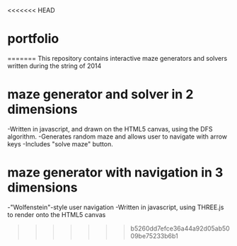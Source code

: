 <<<<<<< HEAD
# portfolio
=======
This repository contains interactive maze generators and solvers written during the string of 2014

# maze generator and solver in 2 dimensions
-Written in javascript, and drawn on the HTML5 canvas, using the DFS algorithm.
-Generates random maze and allows user to navigate with arrow keys
-Includes "solve maze" button.

# maze generator with navigation in 3 dimensions
-"Wolfenstein"-style user navigation
-Written in javascript, using THREE.js to render onto the HTML5 canvas

>>>>>>> b5260dd7efce36a44a92d05ab5009be75233b6b1
